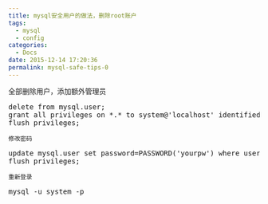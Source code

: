 ```yaml
---
title: mysql安全用户的做法，删除root账户
tags:
  - mysql
  - config
categories:
  - Docs
date: 2015-12-14 17:20:36
permalink: mysql-safe-tips-0
---
```


全部删除用户，添加额外管理员

<pre class="lang:mysql decode:true " >
delete from mysql.user;
grant all privileges on *.* to system@'localhost' identified by 'new-password' with grant option;
flush privileges;</pre>

	修改密码

<pre class="lang:mysql decode:true " >
update mysql.user set password=PASSWORD('yourpw') where user='user';
flush privileges;</pre>

	重新登录

<pre class="lang:mysql decode:true " >
mysql -u system -p</pre>
